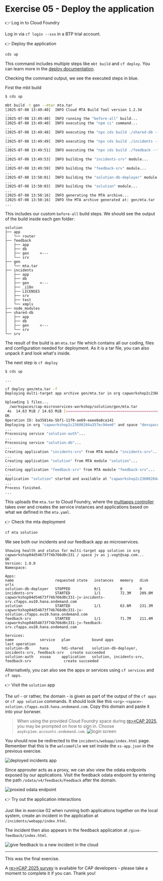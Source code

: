 # Exercise 05 - Deploy the application


👉 Log in to Cloud Foundry

Log in via `cf login --sso` in a BTP trial account.

👉 Deploy the application
```sh
cds up
```

This command includes multiple steps like `mbt build` and `cf deploy`. You can learn more in the [deploy documentation](https://cap.cloud.sap/docs/guides/deployment/to-cf#build-and-deploy).

Checking the command output, we see the executed steps in blue.

First the mbt build

```sh
$ cds up

mbt build -t gen --mtar mta.tar
[2025-07-08 13:49:40]  INFO Cloud MTA Build Tool version 1.2.34
...
[2025-07-08 13:49:40]  INFO running the "before-all" build...
[2025-07-08 13:49:40]  INFO executing the "npm ci" command...
...
[2025-07-08 13:49:48]  INFO executing the "npx cds build ./shared-db --for hana --production --ws-pack" command...
...
[2025-07-08 13:49:49]  INFO executing the "npx cds build ./incidents --for nodejs --production --ws-pack" command...
...
[2025-07-08 13:49:51]  INFO executing the "npx cds build ./feedback --for nodejs --production --ws-pack" command...
...
[2025-07-08 13:49:53]  INFO building the "incidents-srv" module...
...
[2025-07-08 13:49:59]  INFO building the "feedback-srv" module...
...
[2025-07-08 13:50:01]  INFO building the "solution-db-deployer" module...
...
[2025-07-08 13:50:03]  INFO building the "solution" module...
...
[2025-07-08 13:50:16]  INFO generating the MTA archive...
[2025-07-08 13:50:16]  INFO the MTA archive generated at: gen/mta.tar
...
```

This includes our custom `before-all` build steps. We should see the output of the build inside each gen folder:

```
solution
├── app
│   └── router
├── feedback
│   ├── app
│   ├── db
│   ├── gen     <---
│   └── srv
├── gen
│   └── mta.tar
├── incidents
│   ├── app
│   ├── db
│   ├── gen     <---
│   ├── _i18n
│   ├── LICENSES
│   ├── srv
│   ├── test
│   └── xmpls
├── node_modules
├── shared-db
│   ├── app
│   ├── db
│   ├── gen     <---
│   └── srv
└── srv
```

The result of the build is an `mta.tar` file which contains all our coding, files and configuration needed for deployment. As it is a tar file, you can also unpack it and look what's inside.

The next step is `cf deploy`

```sh
$ cds up

...

cf deploy gen/mta.tar -f
Deploying multi-target app archive gen/mta.tar in org capworkshop2c23600284a357ec94ee6 / space devspace030 as capworkshopuser+030@gmail.com...

Uploading 1 files...
  /workspaces/cap-microservices-workshop/solution/gen/mta.tar
 4s  14.63 MiB / 14.63 MiB [====================================================================================================================================] 100.00% 4s
OK
Operation ID: ba35814a-5bf1-11f0-ae69-eeee0a8ca141
Deploying in org "capworkshop2c23600284a357ec94ee6" and space "devspace030"
...
Processing service "solution-auth"...
...
Processing service "solution-db"...
...
Creating application "incidents-srv" from MTA module "incidents-srv"...
...
Creating application "solution" from MTA module "solution"...
...
Creating application "feedback-srv" from MTA module "feedback-srv"...
...
Application "solution" started and available at "capworkshop2c23600284a357ec94ee6-devspace030-solution.cfapps.eu10-005.hana.ondemand.com"
...
Process finished.
...
```

This uploads the `mta.tar` to Cloud Foundry, where the [multiapps controller](https://github.com/cloudfoundry/multiapps-controller) takes over and creates the service instances and applications based on what we defined in the `mta.yaml`.


👉 Check the mta deployment
```sh
cf mta solution
```


We see both our incidents and our feedback app as microservices.

```
Showing health and status for multi-target app solution in org capworkshop04d54673f74b766d0c331 / space jv as j.vogt@sap.com...
OK
Version: 1.0.0
Namespace: 

Apps:
name                   requested state   instances   memory   disk     urls
solution-db-deployer   STOPPED           0/1         0        0
incidents-srv          STARTED           1/1         72.3M    209.8M   capworkshop04d54673f74b766d0c331-jv-incidents-srv.cfapps.eu10.hana.ondemand.com
solution               STARTED           1/1         63.6M    231.3M   capworkshop04d54673f74b766d0c331-jv-solution.cfapps.eu10.hana.ondemand.com
feedback-srv           STARTED           1/1         71.7M    211.4M   capworkshop04d54673f74b766d0c331-jv-feedback-srv.cfapps.eu10.hana.ondemand.com

Services:
name            service   plan          bound apps                                          last operation
solution-db     hana      hdi-shared    solution-db-deployer, incidents-srv, feedback-srv   create succeeded
solution-auth   xsuaa     application   solution, incidents-srv, feedback-srv               create succeeded
```

Alternatively, you can also see the apps or services using `cf services` and `cf apps`.

👉 Visit the `solution` app

The url - or rather, the domain - is given as part of the output of the `cf apps` or `cf app solution` commands. It should look like this `<org>-<space>-solution.cfapps.eu10.hana.ondemand.com`. Copy this domain and paste it into your borwser.

> When using the provided Cloud Foundry space during [re>≡CAP 2025](https://recap-conf.dev/), you may be prompted on how to sign in. Choose `aoykcp1ee.accounts.ondemand.com`.
> ![login screen](assets/login.png)

You should now be redirected to the `incidents/webapp/index.html` page. Remember that this is the `welcomeFile` we set inside the `xs-app.json` in the previous exercise.

![deployed incidents app](assets/deployed-app.png)


Since approuter acts as a proxy, we can also view the odata endpoints exposed by our applications. Visit the feedback odata endpoint by entering the path `/odata/v4/feedback/Feedback` after the domain.

![proxied odata endpoint](assets/proxied-endpoint.png)

👉 Try out the application interactions

Just like in exercise 02 when running both applications together on the local system, create an incident in the application at `/incidents/webapp/index.html`.

The incident then also appears in the feedback application at `/give-feedback/index.html`.

![give feedback to a new incident in the cloud](assets/give-feedback-deployed.png)

---

This was the final exercise.

A [re>≡CAP 2025 survey](https://url.sap/6rouc7) is available for CAP developers - please take a moment to complete it if you can. Thank you! 
